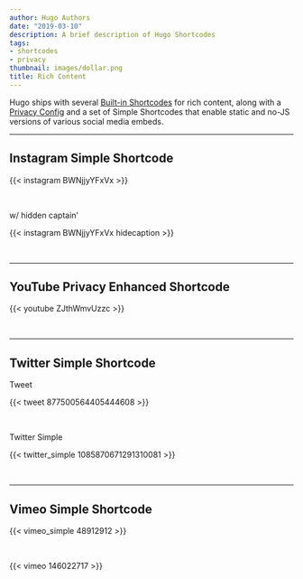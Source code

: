 ```yaml
---
author: Hugo Authors
date: "2019-03-10"
description: A brief description of Hugo Shortcodes
tags:
- shortcodes
- privacy
thumbnail: images/dollar.png
title: Rich Content
---
```


Hugo ships with several [Built-in Shortcodes](https://gohugo.io/content-management/shortcodes/#use-hugo-s-built-in-shortcodes) for rich content, along with a [Privacy Config](https://gohugo.io/about/hugo-and-gdpr/) and a set of Simple Shortcodes that enable static and no-JS versions of various social media embeds.
<!--more-->
---

## Instagram Simple Shortcode

{{< instagram BWNjjyYFxVx >}}

<br>

w/ hidden captain'

{{< instagram BWNjjyYFxVx hidecaption >}}

<br>

---

## YouTube Privacy Enhanced Shortcode

{{< youtube ZJthWmvUzzc >}}

<br>

---

## Twitter Simple Shortcode

Tweet

{{< tweet 877500564405444608 >}}

<br>

Twitter Simple

{{< twitter_simple 1085870671291310081 >}}

<br>

---

## Vimeo Simple Shortcode

{{< vimeo_simple 48912912 >}}

<br>

{{< vimeo 146022717 >}}